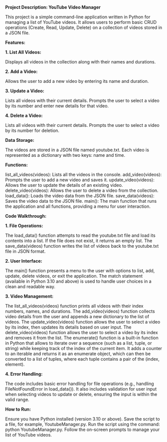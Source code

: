 **Project Description: YouTube Video Manager**

This project is a simple command-line application written in Python for managing a list of YouTube videos. 
It allows users to perform basic CRUD operations (Create, Read, Update, Delete) on a collection of videos stored in a JSON file.

**Features:**

**1. List All Videos:**

Displays all videos in the collection along with their names and durations.

**2. Add a Video:**

Allows the user to add a new video by entering its name and duration.

**3. Update a Video:**

Lists all videos with their current details.
Prompts the user to select a video by its number and enter new details for that video.

**4. Delete a Video:**

Lists all videos with their current details.
Prompts the user to select a video by its number for deletion.

**Data Storage:**

The videos are stored in a JSON file named youtube.txt. Each video is represented as a dictionary with two keys: name and time.

**Functions:**

list_all_videos(videos): Lists all the videos in the console.
add_video(videos): Prompts the user to add a new video and saves it.
update_video(videos): Allows the user to update the details of an existing video.
delete_video(videos): Allows the user to delete a video from the collection.
load_data(): Loads the video data from the JSON file.
save_data(videos): Saves the video data to the JSON file.
main(): The main function that runs the application and all functions, providing a menu for user interaction.

**Code Walkthrough:**

**1. File Operations:**

The load_data() function attempts to read the youtube.txt file and load its contents into a list. If the file does not exist, it returns an empty list.
The save_data(videos) function writes the list of videos back to the youtube.txt file in JSON format.

**2. User Interface:**

The main() function presents a menu to the user with options to list, add, update, delete videos, or exit the application.
The match statement (available in Python 3.10 and above) is used to handle user choices in a clean and readable way.

**3. Video Management:**

The list_all_videos(videos) function prints all videos with their index numbers, names, and durations.
The add_video(videos) function collects video details from the user and appends a new dictionary to the list of videos.
The update_video(videos) function allows the user to select a video by its index, then updates its details based on user input.
The delete_video(videos) function allows the user to select a video by its index and removes it from the list.
The enumerate() function is a built-in function in Python that allows to iterate over a sequence (such as a list, tuple, or string) while keeping track of the index of the current item. 
It adds a counter to an iterable and returns it as an enumerate object, which can then be converted to a list of tuples, where each tuple contains a pair of the (index, element).



**4. Error Handling:**

The code includes basic error handling for file operations (e.g., handling FileNotFoundError in load_data()).
It also includes validation for user input when selecting videos to update or delete, ensuring the input is within the valid range.

**How to Run:**

Ensure you have Python installed (version 3.10 or above).
Save the script to a file, for example, YoutubeManager.py.
Run the script using the command: python YoutubeManager.py.
Follow the on-screen prompts to manage your list of YouTube videos.
